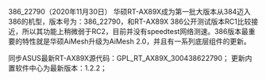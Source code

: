 386_22790（2020年11月30日）
华硕RT-AX89X成为第一批大版本从384迈入386的机型，版本号为：386_22790，和RT-AX89X 386公开测试版本RC1比较接近，所以其功能上稍微弱于RC2，目前并没有speedtest网络测速。386版本最重要的特性就是华硕AiMesh升级为AiMesh 2.0，并且有一系列底层组件的更新。

同步ASUS最新RT-AX89X源代码：GPL_RT_AX89X_300438622790；
更新内置软件中心为最新版本：1.2.2；